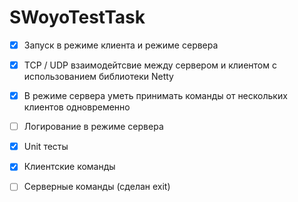 # SWoyoTestTask
   
- [x] Запуск в режиме клиента и режиме сервера
- [x] TCP / UDP взаимодейтсвие между сервером и клиентом с использованием
библиотеки Netty
- [x] В режиме сервера уметь принимать команды от нескольких клиентов
одновременно
- [ ] Логирование в режиме сервера
- [x] Unit тесты
- [x] Клиентские команды
- [ ] Серверные команды (сделан exit)


